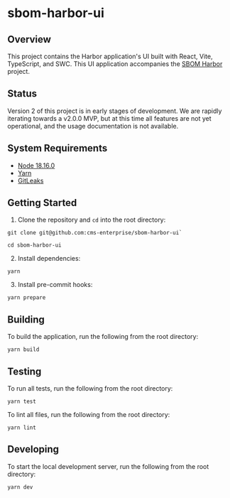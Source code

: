 # sbom-harbor-ui

## Overview

This project contains the Harbor application's UI built with React, Vite, TypeScript, and SWC. This UI application accompanies the [SBOM Harbor](https://github.com/CMS-Enterprise/sbom-harbor) project.

## Status

Version 2 of this project is in early stages of development. We are rapidly iterating towards a v2.0.0 MVP,
but at this time all features are not yet operational, and the usage documentation is not available.

## System Requirements

- [Node 18.16.0](https://nodejs.org/en/download)
- [Yarn](https://yarnpkg.com/getting-started/install)
- [GitLeaks](https://github.com/gitleaks/gitleaks/tree/master#installing)

## Getting Started

1. Clone the repository and `cd` into the root directory:

```shell
git clone git@github.com:cms-enterprise/sbom-harbor-ui`

cd sbom-harbor-ui
```

2. Install dependencies:

```shell
yarn
```

3. Install pre-commit hooks:

```shell
yarn prepare
```

## Building

To build the application, run the following from the root directory:

```shell
yarn build
```

## Testing

To run all tests, run the following from the root directory:

```shell
yarn test
```

To lint all files, run the following from the root directory:

```shell
yarn lint
```

## Developing

To start the local development server, run the following from the root directory:

```shell
yarn dev
```
